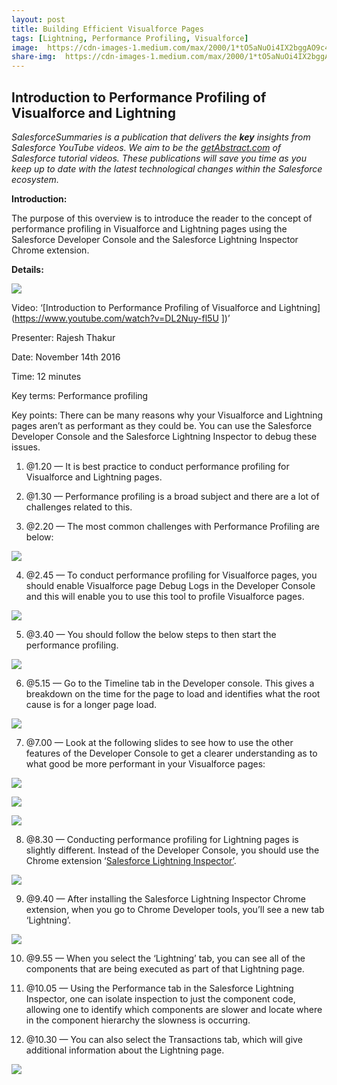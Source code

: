 ```yaml
---
layout: post
title: Building Efficient Visualforce Pages
tags: [Lightning, Performance Profiling, Visualforce]
image:  https://cdn-images-1.medium.com/max/2000/1*tO5aNuOi4IX2bggAO9c4dw.png
share-img:  https://cdn-images-1.medium.com/max/2000/1*tO5aNuOi4IX2bggAO9c4dw.png
---
```


## Introduction to Performance Profiling of Visualforce and Lightning

*SalesforceSummaries is a publication that delivers the **key** insights from Salesforce YouTube videos. We aim to be the [getAbstract.com](https://www.getabstract.com/en/) of Salesforce tutorial videos. These publications will save you time as you keep up to date with the latest technological changes within the Salesforce ecosystem.*

**Introduction:**

The purpose of this overview is to introduce the reader to the concept of performance profiling in Visualforce and Lightning pages using the Salesforce Developer Console and the Salesforce Lightning Inspector Chrome extension.

**Details:**

![](https://cdn-images-1.medium.com/max/2000/1*tO5aNuOi4IX2bggAO9c4dw.png)

Video: ‘[Introduction to Performance Profiling of Visualforce and Lightning](https://www.youtube.com/watch?v=DL2Nuy-fl5U ])’

Presenter: Rajesh Thakur

Date: November 14th 2016

Time: 12 minutes

Key terms: Performance profiling

Key points: There can be many reasons why your Visualforce and Lightning pages aren’t as performant as they could be. You can use the Salesforce Developer Console and the Salesforce Lightning Inspector to debug these issues.

 1. @1.20 — It is best practice to conduct performance profiling for Visualforce and Lightning pages.

 2. @1.30 — Performance profiling is a broad subject and there are a lot of challenges related to this.

 3. @2.20 — The most common challenges with Performance Profiling are below:

![](https://cdn-images-1.medium.com/max/2000/1*704TnAWqWUrzCSDtkfYCuw.png)

4. @2.45 — To conduct performance profiling for Visualforce pages, you should enable Visualforce page Debug Logs in the Developer Console and this will enable you to use this tool to profile Visualforce pages.

![](https://cdn-images-1.medium.com/max/2000/1*uVswhBMWNBn9JJxjsve4Lg.png)

5. @3.40 — You should follow the below steps to then start the performance profiling.

![](https://cdn-images-1.medium.com/max/2000/1*8HZGAeaFU78s_9nZ1xOXkA.png)

6. @5.15 — Go to the Timeline tab in the Developer console. This gives a breakdown on the time for the page to load and identifies what the root cause is for a longer page load.

![](https://cdn-images-1.medium.com/max/2000/1*83jW51dbhux651klfJ3Hog.png)

7. @7.00 — Look at the following slides to see how to use the other features of the Developer Console to get a clearer understanding as to what good be more performant in your Visualforce pages:

![](https://cdn-images-1.medium.com/max/2000/1*nRi8MiaO08ZyN5ox-9Bt-g.png)

![](https://cdn-images-1.medium.com/max/2000/1*1-ZgjEph0ktEM1ICR5PwHA.png)

![](https://cdn-images-1.medium.com/max/2000/1*iPNK1moP4k1sPfj3qo2Exg.png)

8. @8.30 — Conducting performance profiling for Lightning pages is slightly different. Instead of the Developer Console, you should use the Chrome extension ‘[Salesforce Lightning Inspector’](https://developer.salesforce.com/docs/atlas.en-us.lightning.meta/lightning/inspector_intro.htm).

![](https://cdn-images-1.medium.com/max/2000/1*Mt4W_jKP9RSZG4xzbdGzgA.png)

9. @9.40 — After installing the Salesforce Lightning Inspector Chrome extension, when you go to Chrome Developer tools, you’ll see a new tab ‘Lightning’.

![](https://cdn-images-1.medium.com/max/2000/1*vAtbOZguQlauJoEnYm-_JQ.png)

10. @9.55 — When you select the ‘Lightning’ tab, you can see all of the components that are being executed as part of that Lightning page.

11. @10.05 — Using the Performance tab in the Salesforce Lightning Inspector, one can isolate inspection to just the component code, allowing one to identify which components are slower and locate where in the component hierarchy the slowness is occurring.

12. @10.30 — You can also select the Transactions tab, which will give additional information about the Lightning page.

![](https://cdn-images-1.medium.com/max/2000/1*X7Ciat_ILfFOgaUYvkV5Xw.png)
